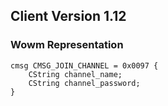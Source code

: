 ## Client Version 1.12

### Wowm Representation
```rust,ignore
cmsg CMSG_JOIN_CHANNEL = 0x0097 {
    CString channel_name;    
    CString channel_password;    
}

```
